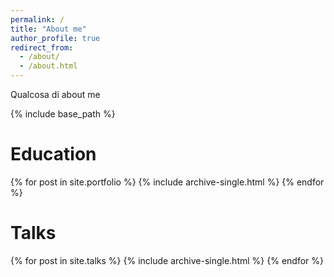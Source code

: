 ```yaml
---
permalink: /
title: "About me"
author_profile: true
redirect_from: 
  - /about/
  - /about.html
---
```


Qualcosa di about me

{% include base_path %}


# Education

{% for post in site.portfolio %}
  {% include archive-single.html %}
{% endfor %}

# Talks

{% for post in site.talks %}
  {% include archive-single.html %}
{% endfor %}
